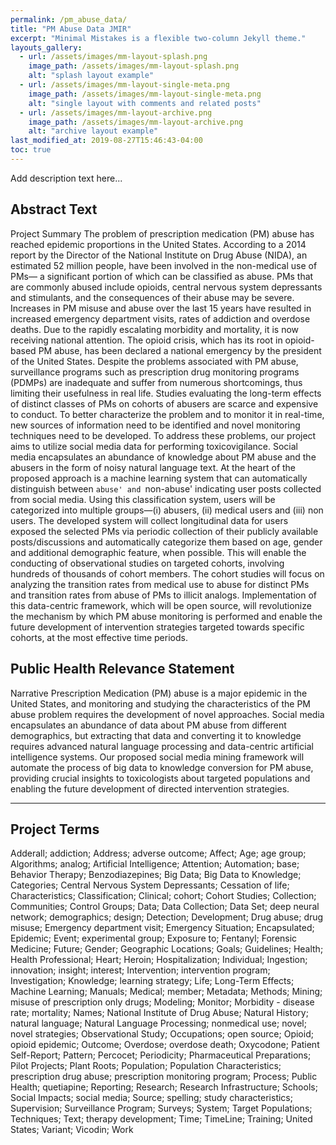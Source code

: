 ```yaml
---
permalink: /pm_abuse_data/
title: "PM Abuse Data JMIR"
excerpt: "Minimal Mistakes is a flexible two-column Jekyll theme."
layouts_gallery:
  - url: /assets/images/mm-layout-splash.png
    image_path: /assets/images/mm-layout-splash.png
    alt: "splash layout example"
  - url: /assets/images/mm-layout-single-meta.png
    image_path: /assets/images/mm-layout-single-meta.png
    alt: "single layout with comments and related posts"
  - url: /assets/images/mm-layout-archive.png
    image_path: /assets/images/mm-layout-archive.png
    alt: "archive layout example"
last_modified_at: 2019-08-27T15:46:43-04:00
toc: true
---
```


Add description text here...

## Abstract Text

Project Summary The problem of prescription medication (PM) abuse has reached epidemic proportions in the United States. According to a 2014 report by the Director of the National Institute on Drug Abuse (NIDA), an estimated 52 million people, have been involved in the non-medical use of PMs— a significant portion of which can be classified as abuse. PMs that are commonly abused include opioids, central nervous system depressants and stimulants, and the consequences of their abuse may be severe. Increases in PM misuse and abuse over the last 15 years have resulted in increased emergency department visits, rates of addiction and overdose deaths. Due to the rapidly escalating morbidity and mortality, it is now receiving national attention. The opioid crisis, which has its root in opioid-based PM abuse, has been declared a national emergency by the president of the United States. Despite the problems associated with PM abuse, surveillance programs such as prescription drug monitoring programs (PDMPs) are inadequate and suffer from numerous shortcomings, thus limiting their usefulness in real life. Studies evaluating the long-term effects of distinct classes of PMs on cohorts of abusers are scarce and expensive to conduct. To better characterize the problem and to monitor it in real-time, new sources of information need to be identified and novel monitoring techniques need to be developed. To address these problems, our project aims to utilize social media data for performing toxicovigilance. Social media encapsulates an abundance of knowledge about PM abuse and the abusers in the form of noisy natural language text. At the heart of the proposed approach is a machine learning system that can automatically distinguish between `abuse' and `non-abuse' indicating user posts collected from social media. Using this classification system, users will be categorized into multiple groups—(i) abusers, (ii) medical users and (iii) non users. The developed system will collect longitudinal data for users exposed the selected PMs via periodic collection of their publicly available posts/discussions and automatically categorize them based on age, gender and additional demographic feature, when possible. This will enable the conducting of observational studies on targeted cohorts, involving hundreds of thousands of cohort members. The cohort studies will focus on analyzing the transition rates from medical use to abuse for distinct PMs and transition rates from abuse of PMs to illicit analogs. Implementation of this data-centric framework, which will be open source, will revolutionize the mechanism by which PM abuse monitoring is performed and enable the future development of intervention strategies targeted towards specific cohorts, at the most effective time periods.

<!-- - Bundled as a "theme gem" for easier install/upgrading.
- Compatible with GitHub Pages.
- Support for Jekyll's built-in Sass/SCSS preprocessor.
- Nine different skins (color variations).
- Several responsive layout options (single, archive index, search, splash, and paginated home page).
- Optimized for search engines with support for [Twitter Cards](https://dev.twitter.com/cards/overview) and [Open Graph](http://ogp.me/) data
- Optional [header images](https://mmistakes.github.io/minimal-mistakes/docs/layouts/#headers), [custom sidebars](https://mmistakes.github.io/minimal-mistakes/docs/layouts/#sidebars), [table of contents](https://mmistakes.github.io/minimal-mistakes/docs/helpers/#table-of-contents), [galleries](https://mmistakes.github.io/minimal-mistakes/docs/helpers/#gallery), related posts, [breadcrumb links](https://mmistakes.github.io/minimal-mistakes/docs/configuration/#breadcrumb-navigation-beta), [navigation lists](https://mmistakes.github.io/minimal-mistakes/docs/helpers/#navigation-list), and more.
- Commenting support (powered by [Disqus](https://disqus.com/), [Facebook](https://developers.facebook.com/docs/plugins/comments), [Discourse](https://www.discourse.org/), [utterances](https://utteranc.es/), static-based via [Staticman v1 and v2](https://staticman.net/), and custom).
- [Google Analytics](https://www.google.com/analytics/) support.
- UI localized text in English (default), Brazilian Portuguese (Português brasileiro), Catalan, Chinese, Danish, Dutch, French (Français), German (Deutsch), Greek, Hindi (हिंदी), Hungarian, Indonesian, Italian (Italiano), Japanese, Korean, Malayalam, Nepali (Nepalese), Persian (فارسی), Polish, Punjabi (ਪੰਜਾਬੀ), Romanian, Russian, Slovak, Spanish (Español), Swedish, Thai, Turkish (Türkçe), and Vietnamese. -->

## Public Health Relevance Statement

Narrative Prescription Medication (PM) abuse is a major epidemic in the United States, and monitoring and studying the characteristics of the PM abuse problem requires the development of novel approaches. Social media encapsulates an abundance of data about PM abuse from different demographics, but extracting that data and converting it to knowledge requires advanced natural language processing and data-centric artificial intelligence systems. Our proposed social media mining framework will automate the process of big data to knowledge conversion for PM abuse, providing crucial insights to toxicologists about targeted populations and enabling the future development of directed intervention strategies.

<!-- | Name                                        | Description                                           |
| ------------------------------------------- | ----------------------------------------------------- |
| [Post with Header Image][header-image-post] | A post with a large header image. |
| [HTML Tags and Formatting Post][html-tags-post] | A variety of common markup showing how the theme styles them. |
| [Syntax Highlighting Post][syntax-post] | Post displaying highlighted code. |
| [Post with a Gallery][gallery-post] | A post showing several images wrapped in `<figure>` elements. |
| [Sample Collection Page][sample-collection] | Single page from a collection. |
| [Categories Archive][categories-archive] | Posts grouped by category. |
| [Tags Archive][tags-archive] | Posts grouped by tag. |

For even more demo pages check the [posts archive][year-archive].

[sample-collection]: {{ "/recipes/chocolate-chip-cookies/" | relative_url }}
[categories-archive]: {{ "/categories/" | relative_url }}
[tags-archive]: {{ "/tags/" | relative_url }}
[year-archive]: {{ "/year-archive/" | relative_url }} -->

---

## Project Terms

Adderall; addiction; Address; adverse outcome; Affect; Age; age group; Algorithms; analog; Artificial Intelligence; Attention; Automation; base; Behavior Therapy; Benzodiazepines; Big Data; Big Data to Knowledge; Categories; Central Nervous System Depressants; Cessation of life; Characteristics; Classification; Clinical; cohort; Cohort Studies; Collection; Communities; Control Groups; Data; Data Collection; Data Set; deep neural network; demographics; design; Detection; Development; Drug abuse; drug misuse; Emergency department visit; Emergency Situation; Encapsulated; Epidemic; Event; experimental group; Exposure to; Fentanyl; Forensic Medicine; Future; Gender; Geographic Locations; Goals; Guidelines; Health; Health Professional; Heart; Heroin; Hospitalization; Individual; Ingestion; innovation; insight; interest; Intervention; intervention program; Investigation; Knowledge; learning strategy; Life; Long-Term Effects; Machine Learning; Manuals; Medical; member; Metadata; Methods; Mining; misuse of prescription only drugs; Modeling; Monitor; Morbidity - disease rate; mortality; Names; National Institute of Drug Abuse; Natural History; natural language; Natural Language Processing; nonmedical use; novel; novel strategies; Observational Study; Occupations; open source; Opioid; opioid epidemic; Outcome; Overdose; overdose death; Oxycodone; Patient Self-Report; Pattern; Percocet; Periodicity; Pharmaceutical Preparations; Pilot Projects; Plant Roots; Population; Population Characteristics; prescription drug abuse; prescription monitoring program; Process; Public Health; quetiapine; Reporting; Research; Research Infrastructure; Schools; Social Impacts; social media; Source; spelling; study characteristics; Supervision; Surveillance Program; Surveys; System; Target Populations; Techniques; Text; therapy development; Time; TimeLine; Training; United States; Variant; Vicodin; Work

<!-- ### Icons + Demo Images:

- [The Noun Project](https://thenounproject.com) -- Garrett Knoll, Arthur Shlain, and [tracy tam](https://thenounproject.com/tracytam)
- [Font Awesome](http://fontawesome.io/)
- [Unsplash](https://unsplash.com/)

### Other:

- [Jekyll](https://jekyllrb.com/)
- [jQuery](https://jquery.com/)
- [Susy](http://susy.oddbird.net/)
- [Breakpoint](http://breakpoint-sass.com/)
- [Magnific Popup](http://dimsemenov.com/plugins/magnific-popup/)
- [FitVids.JS](http://fitvidsjs.com/)
- Greedy Navigation - [lukejacksonn](https://codepen.io/lukejacksonn/pen/PwmwWV)
- [jQuery Smooth Scroll](https://github.com/kswedberg/jquery-smooth-scroll)
- [Lunr](http://lunrjs.com)

---

Minimal Mistakes is designed, developed, and maintained by Michael Rose. Just another boring, tattooed, designer from Buffalo New York. -->
